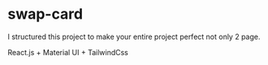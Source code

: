 # swap-card
I structured this project to make your entire project perfect not only 2 page.

React.js + Material UI + TailwindCss
